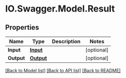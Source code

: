 # IO.Swagger.Model.Result
## Properties

Name | Type | Description | Notes
------------ | ------------- | ------------- | -------------
**Input** | [**Input**](Input.md) |  | [optional] 
**Output** | [**Output**](Output.md) |  | [optional] 

[[Back to Model list]](../README.md#documentation-for-models) [[Back to API list]](../README.md#documentation-for-api-endpoints) [[Back to README]](../README.md)

